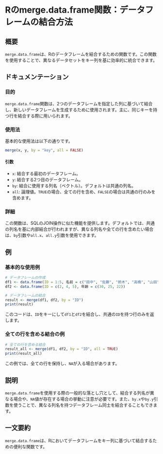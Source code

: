 <!--
Meta Description: # Rのmerge.data.frame関数：データフレームの結合方法 ## 概要 `merge.data.frame`は、Rのデータフレームを結合するための関数です。この関数を使用することで、異なるデータセットをキー列を基に効率的に統合できます。 ## ドキュメンテーション ### 目的 `mer...
Meta Keywords: data, merge, frame, all, df1
-->

# Rのmerge.data.frame関数：データフレームの結合方法

## 概要
`merge.data.frame`は、Rのデータフレームを結合するための関数です。この関数を使用することで、異なるデータセットをキー列を基に効率的に統合できます。

## ドキュメンテーション

### 目的
`merge.data.frame`関数は、2つのデータフレームを指定した列に基づいて結合し、新しいデータフレームを生成するために使用されます。主に、同じキーを持つ行を結合する際に用いられます。

### 使用法
基本的な使用法は以下の通りです。

```R
merge(x, y, by = "key", all = FALSE)
```

#### 引数
- `x`: 結合する最初のデータフレーム。
- `y`: 結合する2つ目のデータフレーム。
- `by`: 結合に使用する列名（ベクトル）。デフォルトは共通の列名。
- `all`: 論理値。`TRUE`の場合、全ての行を含め、`FALSE`の場合は共通の行のみを含めます。

### 詳細
この関数は、SQLのJOIN操作に似た機能を提供します。デフォルトでは、共通の列名を基に内部結合が行われますが、異なる列名や全ての行を含めたい場合は、`by`引数や`all.x`、`all.y`引数を使用できます。

## 例

### 基本的な使用例

```R
# データフレームの作成
df1 <- data.frame(ID = 1:5, 名前 = c("田中", "佐藤", "鈴木", "高橋", "山田"))
df2 <- data.frame(ID = c(2, 4, 5), 年齢 = c(30, 25, 22))

# データフレームの結合
result <- merge(df1, df2, by = "ID")
print(result)
```

このコードは、`ID`をキーにして`df1`と`df2`を結合し、共通の`ID`を持つ行のみを返します。

### 全ての行を含める結合の例

```R
# 全ての行を含める結合
result_all <- merge(df1, df2, by = "ID", all = TRUE)
print(result_all)
```

この例では、全ての行を保持し、`NA`が入る場合があります。

## 説明
`merge.data.frame`を使用する際の一般的な落とし穴として、結合する列名が異なる場合や、`NA`値が存在する場合の挙動に注意が必要です。また、`by.x`や`by.y`引数を使うことで、異なる列名を持つデータフレーム同士を結合することもできます。

## 一文要約
`merge.data.frame`は、Rにおいてデータフレームをキー列に基づいて結合するための便利な関数です。